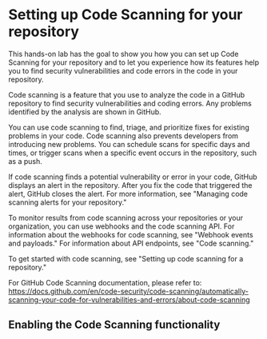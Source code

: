 # Setting up Code Scanning for your repository
This hands-on lab has the goal to show you how you can set up Code Scanning for your repository and to let you experience how its features help you to find security vulnerabilities and code errors in the code in your repository. 

Code scanning is a feature that you use to analyze the code in a GitHub repository to find security vulnerabilities and coding errors. Any problems identified by the analysis are shown in GitHub.

You can use code scanning to find, triage, and prioritize fixes for existing problems in your code. Code scanning also prevents developers from introducing new problems. You can schedule scans for specific days and times, or trigger scans when a specific event occurs in the repository, such as a push.

If code scanning finds a potential vulnerability or error in your code, GitHub displays an alert in the repository. After you fix the code that triggered the alert, GitHub closes the alert. For more information, see "Managing code scanning alerts for your repository."

To monitor results from code scanning across your repositories or your organization, you can use webhooks and the code scanning API. For information about the webhooks for code scanning, see "Webhook events and payloads." For information about API endpoints, see "Code scanning."

To get started with code scanning, see "Setting up code scanning for a repository."

For GitHub Code Scanning documentation, please refer to: https://docs.github.com/en/code-security/code-scanning/automatically-scanning-your-code-for-vulnerabilities-and-errors/about-code-scanning

## Enabling the Code Scanning functionality

